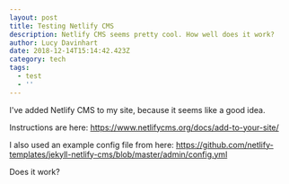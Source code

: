 ```yaml
---
layout: post
title: Testing Netlify CMS
description: Netlify CMS seems pretty cool. How well does it work?
author: Lucy Davinhart
date: 2018-12-14T15:14:42.423Z
category: tech
tags:
  - test
  - ''
---
```

I've added Netlify CMS to my site, because it seems like a good idea.

Instructions are here: https://www.netlifycms.org/docs/add-to-your-site/

I also used an example config file from here: https://github.com/netlify-templates/jekyll-netlify-cms/blob/master/admin/config.yml

Does it work?

